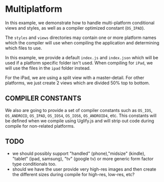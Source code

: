 Multiplatform
=============

In this example, we demonstrate how to handle multi-platform conditional views and styles, as well as a compiler optimized constant (`OS_IPAD`).

The `styles` and `views` directories may contain one or more platform names which the compiler will use when compiling the 
application and determining which files to use.

In this example, we provide a default `index.js` and `index.json` which will be used if a platform specific folder isn't used. When
compiling for `iPad`, we will use the files in the `ipad` folder instead.

For the iPad, we are using a split view with a master-detail.  For other platforms, we just create 2 views which are divided 50% top to bottom.


COMPILER CONSTANTS
------------------

We also are going to provide a set of compiler constants such as `OS_IOS`, `OS_ANDROID`, `OS_IPAD`, `OS_IOS4`, `OS_IOS6`, `OS_ANDROID4`, etc.
This constants will be defined when we compile using Uglify.js and will strip out code during compile for non-related platforms.


TODO
----

- we should possibly support "handled" (phone),"midsize" (kindle), "tablet" (ipad, samsung), "tv" (google tv) or more generic form factor type conditionals too.
- should we have the user provide very high-res images and then create the different sizes during compile for high-res, low-res, etc?

